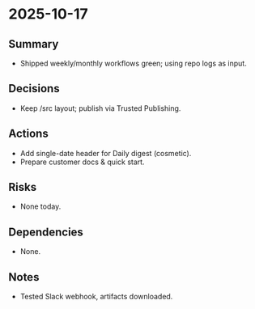 ﻿# 2025-10-17

## Summary
- Shipped weekly/monthly workflows green; using repo logs as input.

## Decisions
- Keep /src layout; publish via Trusted Publishing.

## Actions
- Add single-date header for Daily digest (cosmetic).
- Prepare customer docs & quick start.

## Risks
- None today.

## Dependencies
- None.

## Notes
- Tested Slack webhook, artifacts downloaded.

